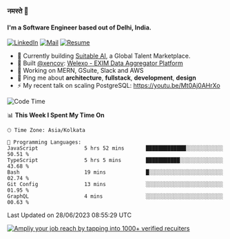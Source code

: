 ### नमस्ते 🙏

#### I'm a Software Engineer based out of Delhi, India.

[![LinkedIn](https://img.shields.io/badge/linkedin-%230077B5.svg)](https://linkedin.com/in/sambhav2612)
[![Mail](https://img.shields.io/badge/gmail-D14836)](mailto:sambhavjain2612@gmail.com)
[![Resume](https://img.shields.io/badge/resume-%23#FFFF00.svg)](https://mega.nz/file/IjA3yaoB#BFfQg1-aKva0piAd_wWs8Hf5dlnYRQ2ZkwtYwNMzBhA)

- 🏢 Currently building [Suitable AI](https://suitable.ai), a Global Talent Marketplace.
- 💅 Built [@xencov](https://github.com/xencov): [Welexo - EXIM Data Aggregator Platform](https://welexo.com)
- 🌱 Working on MERN, GSuite, Slack and AWS
- 💬 Ping me about **architecture**, **fullstack**, **development**, **design**
- ⚡️ My recent talk on scaling PostgreSQL: https://youtu.be/Mt0Aj0AHrXo

<!--START_SECTION:waka-->
![Code Time](http://img.shields.io/badge/Code%20Time-3%2C498%20hrs%2016%20mins-blue)

📊 **This Week I Spent My Time On** 

```text
🕑︎ Time Zone: Asia/Kolkata

💬 Programming Languages: 
JavaScript               5 hrs 52 mins       █████████████░░░░░░░░░░░░   50.51 % 
TypeScript               5 hrs 5 mins        ███████████░░░░░░░░░░░░░░   43.68 % 
Bash                     19 mins             █░░░░░░░░░░░░░░░░░░░░░░░░   02.74 % 
Git Config               13 mins             ░░░░░░░░░░░░░░░░░░░░░░░░░   01.95 % 
GraphQL                  4 mins              ░░░░░░░░░░░░░░░░░░░░░░░░░   00.63 % 
```


 Last Updated on 28/06/2023 08:55:29 UTC
<!--END_SECTION:waka-->

[![Ampliy your job reach by tapping into 1000+ verified recuiters](https://user-images.githubusercontent.com/19583619/212717528-45b497fd-e886-4452-90fe-93829667bd63.png)](https://suitable.ai)

